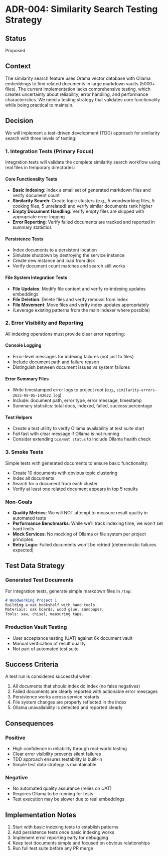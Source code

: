 # ADR-004: Similarity Search Testing Strategy

## Status
Proposed

## Context
The similarity search feature uses Orama vector database with Ollama embeddings to find related documents in large markdown vaults (5000+ files). The current implementation lacks comprehensive testing, which creates uncertainty about reliability, error handling, and performance characteristics. We need a testing strategy that validates core functionality while being practical to maintain.

## Decision
We will implement a test-driven development (TDD) approach for similarity search with three levels of testing:

### 1. Integration Tests (Primary Focus)
Integration tests will validate the complete similarity search workflow using real files in temporary directories:

#### Core Functionality Tests
- **Basic Indexing**: Index a small set of generated markdown files and verify document count
- **Similarity Search**: Create topic clusters (e.g., 5 woodworking files, 5 cooking files, 5 unrelated) and verify similar documents rank higher
- **Empty Document Handling**: Verify empty files are skipped with appropriate error logging
- **Error Reporting**: Verify failed documents are tracked and reported in summary statistics

#### Persistence Tests
- Index documents to a persistent location
- Simulate shutdown by destroying the service instance
- Create new instance and load from disk
- Verify document count matches and search still works

#### File System Integration Tests
- **File Updates**: Modify file content and verify re-indexing updates embeddings
- **File Deletion**: Delete files and verify removal from index
- **File Movement**: Move files and verify index updates appropriately
- (Leverage existing patterns from the main indexer where possible)

### 2. Error Visibility and Reporting
All indexing operations must provide clear error reporting:

#### Console Logging
- Error-level messages for indexing failures (not just to files)
- Include document path and failure reason
- Distinguish between document issues vs system failures

#### Error Summary Files
- Write timestamped error logs to project root (e.g., `similarity-errors-2025-08-05-143022.log`)
- Include: document path, error type, error message, timestamp
- Summary statistics: total docs, indexed, failed, success percentage

#### Test Helpers
- Create a test utility to verify Ollama availability at test suite start
- Fail fast with clear message if Ollama is not running
- Consider extending `bin/mmt status` to include Ollama health check

### 3. Smoke Tests
Simple tests with generated documents to ensure basic functionality:
- Create 10 documents with obvious topic clustering
- Index all documents
- Search for a document from each cluster
- Verify at least one related document appears in top 5 results

### Non-Goals
- **Quality Metrics**: We will NOT attempt to measure result quality in automated tests
- **Performance Benchmarks**: While we'll track indexing time, we won't set hard limits
- **Mock Services**: No mocking of Ollama or file system per project principles
- **Retry Logic**: Failed documents won't be retried (deterministic failures expected)

## Test Data Strategy

### Generated Test Documents
For integration tests, generate simple markdown files in `/tmp`:
```markdown
# Woodworking Project 1
Building a oak bookshelf with hand tools.
Materials: oak boards, wood glue, sandpaper.
Tools: saw, chisel, measuring tape.
```

### Production Vault Testing
- User acceptance testing (UAT) against 6k document vault
- Manual verification of result quality
- Not part of automated test suite

## Success Criteria
A test run is considered successful when:
1. All documents that should index do index (no false negatives)
2. Failed documents are clearly reported with actionable error messages
3. Persistence works across service restarts
4. File system changes are properly reflected in the index
5. Ollama unavailability is detected and reported clearly

## Consequences

### Positive
- High confidence in reliability through real-world testing
- Clear error visibility prevents silent failures
- TDD approach ensures testability is built-in
- Simple test data strategy is maintainable

### Negative
- No automated quality assurance (relies on UAT)
- Requires Ollama to be running for tests
- Test execution may be slower due to real embeddings

## Implementation Notes
1. Start with basic indexing tests to establish patterns
2. Add persistence tests once basic indexing works
3. Implement error reporting early for debugging
4. Keep test documents simple and focused on obvious relationships
5. Run full test suite before any PR merge